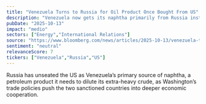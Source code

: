```yaml
---
title: "Venezuela Turns to Russia for Oil Product Once Bought From US"
description: "Venezuela now gets its naphtha primarily from Russia instead of the US as Washington's trade policies deepen ties between the sanctioned nations."
pubDate: "2025-10-13"
impact: "medio"
sectors: ["Energy","International Relations"]
source: "https://www.bloomberg.com/news/articles/2025-10-13/venezuela-turns-to-russia-for-oil-product-once-bought-from-us"
sentiment: "neutral"
relevanceScore: 7
tickers: ["Venezuela","Russia","US"]
---
```


Russia has unseated the US as Venezuela’s primary source of naphtha, a petroleum product it needs to dilute its extra-heavy crude, as Washington’s trade policies push the two sanctioned countries into deeper economic cooperation.
